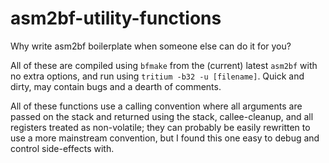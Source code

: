 # asm2bf-utility-functions
Why write asm2bf boilerplate when someone else can do it for you?

All of these are compiled using `bfmake` from the (current) latest `asm2bf` with no extra options, and run using `tritium -b32 -u [filename]`. Quick and dirty, may contain bugs and a dearth of comments.

All of these functions use a calling convention where all arguments are passed on the stack and returned using the stack, callee-cleanup, and all registers treated as non-volatile; they can probably be easily rewritten to use a more mainstream convention, but I found this one easy to debug and control side-effects with.
